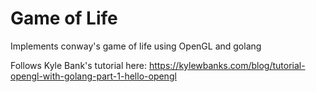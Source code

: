 # Game of Life


Implements conway's game of life using OpenGL and golang 

Follows Kyle Bank's tutorial here: https://kylewbanks.com/blog/tutorial-opengl-with-golang-part-1-hello-opengl
